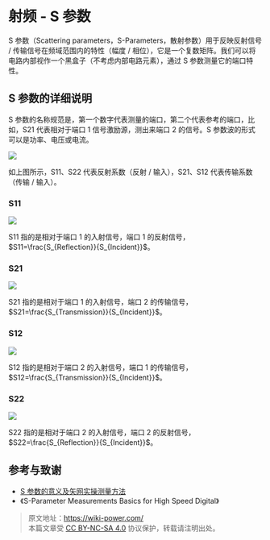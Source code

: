 # 射频 - S 参数

S 参数（Scattering parameters，S-Parameters，散射参数）用于反映反射信号 / 传输信号在频域范围内的特性（幅度 / 相位），它是一个复数矩阵。我们可以将电路内部视作一个黑盒子（不考虑内部电路元素），通过 S 参数测量它的端口特性。

## S 参数的详细说明

S 参数的名称规范是，第一个数字代表测量的端口，第二个代表参考的端口，比如，S21 代表相对于端口 1 信号激励源，测出来端口 2 的信号。S 参数波的形式可以是功率、电压或电流。

![](https://f004.backblazeb2.com/file/wiki-media/img/20220627100338.png)

如上图所示，S11、S22 代表反射系数（反射 / 输入），S21、S12 代表传输系数（传输 / 输入）。

### S11

![](https://f004.backblazeb2.com/file/wiki-media/img/20220621000000.gif)

S11 指的是相对于端口 1 的入射信号，端口 1 的反射信号，$S11=\frac{S_{Reflection}}{S_{Incident}}$。

### S21

![](https://f004.backblazeb2.com/file/wiki-media/img/20220621000001.gif)

S21 指的是相对于端口 1 的入射信号，端口 2 的传输信号，$S21=\frac{S_{Transmission}}{S_{Incident}}$。

### S12

![](https://f004.backblazeb2.com/file/wiki-media/img/20220621000002.gif)

S12 指的是相对于端口 2 的入射信号，端口 1 的传输信号，$S12=\frac{S_{Transmission}}{S_{Incident}}$。

### S22

![](https://f004.backblazeb2.com/file/wiki-media/img/20220621000003.gif)

S22 指的是相对于端口 2 的入射信号，端口 2 的反射信号，$S22=\frac{S_{Reflection}}{S_{Incident}}$。

## 参考与致谢

- [S 参数的意义及矢网实操测量方法](http://jietaipu.com/resource/88.html)
- 《S-Parameter Measurements Basics for High Speed Digital》

> 原文地址：<https://wiki-power.com/>  
> 本篇文章受 [CC BY-NC-SA 4.0](https://creativecommons.org/licenses/by/4.0/deed.zh) 协议保护，转载请注明出处。
